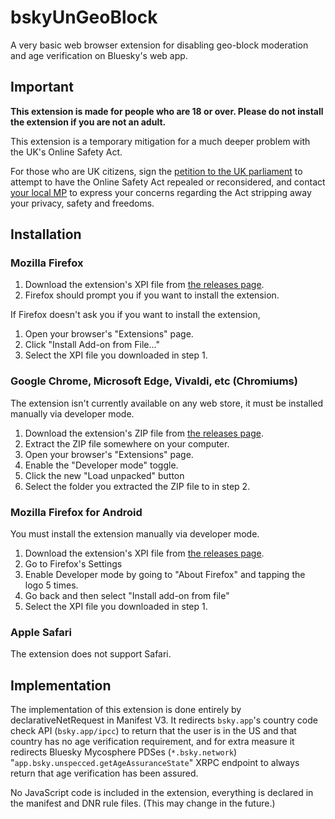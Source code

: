# bskyUnGeoBlock

A very basic web browser extension for disabling geo-block moderation and age
verification on Bluesky's web app.

## Important

**This extension is made for people who are 18 or over. Please do not install
the extension if you are not an adult.**

This extension is a temporary mitigation for a much deeper problem with the
UK's Online Safety Act.

For those who are UK citizens, sign the
[petition to the UK parliament](https://petition.parliament.uk/petitions/722903)
to attempt to have the Online Safety Act repealed or reconsidered, and contact
[your local MP](https://members.parliament.uk/members/Commons) to express your
concerns regarding the Act stripping away your privacy, safety and freedoms.

## Installation

### Mozilla Firefox

1. Download the extension's XPI file from [the releases page](https://github.com/InvoxiPlayGames/bskyUnGeoBlock/releases).
2. Firefox should prompt you if you want to install the extension.

If Firefox doesn't ask you if you want to install the extension,

1. Open your browser's "Extensions" page.
2. Click "Install Add-on from File..."
3. Select the XPI file you downloaded in step 1.

### Google Chrome, Microsoft Edge, Vivaldi, etc (Chromiums)

The extension isn't currently available on any web store, it must be installed
manually via developer mode.

1. Download the extension's ZIP file from [the releases page](https://github.com/InvoxiPlayGames/bskyUnGeoBlock/releases).
2. Extract the ZIP file somewhere on your computer.
3. Open your browser's "Extensions" page.
4. Enable the "Developer mode" toggle.
5. Click the new "Load unpacked" button
6. Select the folder you extracted the ZIP file to in step 2.

### Mozilla Firefox for Android

You must install the extension manually via developer mode.

1. Download the extension's XPI file from [the releases page](https://github.com/InvoxiPlayGames/bskyUnGeoBlock/releases).
2. Go to Firefox's Settings
3. Enable Developer mode by going to "About Firefox" and tapping the logo 5
   times.
4. Go back and then select "Install add-on from file"
5. Select the XPI file you downloaded in step 1.

### Apple Safari

The extension does not support Safari.

## Implementation

The implementation of this extension is done entirely by declarativeNetRequest
in Manifest V3. It redirects `bsky.app`'s country code check API
(`bsky.app/ipcc`) to return that the user is in the US and that country has no
age verification requirement, and for extra measure it redirects Bluesky
Mycosphere PDSes (`*.bsky.network`) "`app.bsky.unspecced.getAgeAssuranceState`"
XRPC endpoint to always return that age verification has been assured.

No JavaScript code is included in the extension, everything is declared in the
manifest and DNR rule files. (This may change in the future.)
